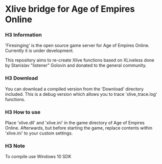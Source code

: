 # Xlive bridge for Age of Empires Online

### H3 Information

'Firesinging' is the open source game server for Age of Empires Online. Currently it is under development. 

This repository aims to re-create Xlive functions based on XLiveless done by Stanislav "listener" Golovin and donated to the general community.  

### H3 Download

You can download a compiled version from the 'Download' directory included. This is a debug version which allows you to trace 'xlive_trace.log' functions. 

### H3 How to use

Place 'xlive.dll' and 'xlive.ini' in the game directory of Age of Empires Online. Afterwards, but before starting the game, replace contents within 'xlive.ini' to your custom settings. 

### H3 Note

To compile use Windows 10 SDK
